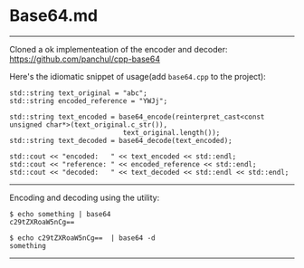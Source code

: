 # Base64.md

---

Cloned a ok implementeation of the encoder and decoder:
https://github.com/panchul/cpp-base64

Here's the idiomatic snippet of usage(add `base64.cpp` to the project):

    std::string text_original = "abc";
    std::string encoded_reference = "YWJj";
    
    std::string text_encoded = base64_encode(reinterpret_cast<const unsigned char*>(text_original.c_str()),
                                text_original.length());
    std::string text_decoded = base64_decode(text_encoded);
    
    std::cout << "encoded:   " << text_encoded << std::endl;
    std::cout << "reference: " << encoded_reference << std::endl;
    std::cout << "decoded:   " << text_decoded << std::endl << std::endl;

---

Encoding and decoding using the utility:

    $ echo something | base64
    c29tZXRoaW5nCg==
    
    $ echo c29tZXRoaW5nCg==  | base64 -d
    something

---